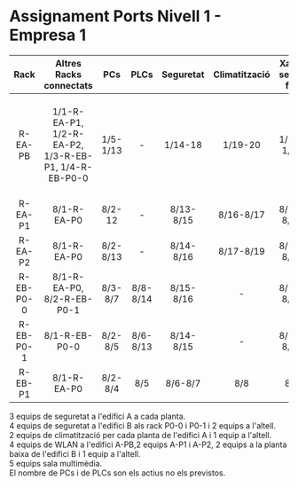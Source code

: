 # Assignament Ports Nivell 1 - Empresa 1
|    Rack   |                 Altres Racks connectats      |  PCs | PLCs | Seguretat | Climatització | Xarxa sense fils |          Extra          |
|:---------:|:--------------------------------------------:|:----:|:----:|:---------:|:-------------:|:----------------:|:-----------------------:|
| R-EA-PB   | 1/1-R-EA-P1, 1/2-R-EA-P2, 1/3-R-EB-P1, 1/4-R-EB-P0-0 | 1/5-1/13 |   -  |   1/14-18   |     1/19-20     |       1/21-1/24      | 2/1 (Servei MacroLan), 2/2-2/6 (Sala multimèdia), 2/7 - 2/10 (Centre de gestió de xarxa) |
| R-EA-P1   | 8/1-R-EA-P0                                    | 8/2-12 |   -  |   8/13-8/15   |     8/16-8/17     |       8/18-8/19      |            -            |
| R-EA-P2   | 8/1-R-EA-P0                                    | 8/2-8/13 |   -  |   8/14-8/16   |     8/17-8/19     |       8/20-8/21      |            -            |
| R-EB-P0-0 | 8/1-R-EA-P0, 8/2-R-EB-P0-1                       |  8/3-8/7 | 8/8-8/14 |   8/15-8/16   |       -       |       8/17-8/18      |            -            |
| R-EB-P0-1 | 8/1-R-EB-P0-0                                  |  8/2-8/5 | 8/6-8/13 |   8/14-8/15   |       -       |       8/16-8/17      |            -            |
| R-EB-P1   | 8/1-R-EA-P0                                    |  8/2-8/4 |   8/5  |    8/6-8/7    |       8/8       |         8/9        |            -            |

3 equips de seguretat a l'edifici A a cada planta.  
4 equips de seguretat a l'edifici B als rack P0-0 i P0-1 i 2 equips a l'altell.  
2 equips de climatització per cada planta de l'edifici A i 1 equip a l'altell.  
4 equips de WLAN a l'edifici A-PB,2 equips A-P1 i A-P2, 2 equips a la planta baixa de l'edifici B i 1 equip a l'altell.  
5 equips sala multimèdia.  
El nombre de PCs i de PLCs son els actius no els previstos.  

